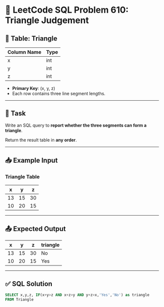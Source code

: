 # 🔺 LeetCode SQL Problem 610: Triangle Judgement

## 🧾 Table: Triangle

| Column Name | Type |
|-------------|------|
| x           | int  |
| y           | int  |
| z           | int  |

- **Primary Key**: (x, y, z)
- Each row contains three line segment lengths.

---

## 🎯 Task

Write an SQL query to **report whether the three segments can form a triangle**.

Return the result table in **any order**.

---

## 📥 Example Input

### Triangle Table

| x  | y  | z  |
|----|----|----|
| 13 | 15 | 30 |
| 10 | 20 | 15 |

---

## 📤 Expected Output

| x  | y  | z  | triangle |
|----|----|----|----------|
| 13 | 15 | 30 | No       |
| 10 | 20 | 15 | Yes      |

---

## ✅ SQL Solution

```sql
SELECT x,y,z, IF(x+y>z AND x+z>y AND y+z>x,'Yes','No') as triangle
FROM Triangle
```
